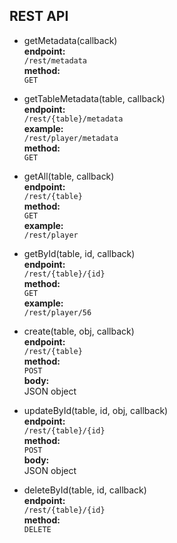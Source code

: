 ## REST API

- getMetadata(callback)  
  **endpoint:**  
  `/rest/metadata`  
  **method:**  
  `GET`

- getTableMetadata(table, callback)  
  **endpoint:**  
  `/rest/{table}/metadata`  
  **example:**  
  `/rest/player/metadata`  
  **method:**  
  `GET`

- getAll(table, callback)  
  **endpoint:**  
  `/rest/{table}`  
   **method:**  
  `GET`  
  **example:**  
  `/rest/player`

- getById(table, id, callback)  
  **endpoint:**  
  `/rest/{table}/{id}`  
   **method:**  
  `GET`  
  **example:**  
  `/rest/player/56`

- create(table, obj, callback)  
  **endpoint:**  
  `/rest/{table}`  
  **method:**  
  `POST`  
  **body:**  
  JSON object

- updateById(table, id, obj, callback)  
  **endpoint:**  
  `/rest/{table}/{id}`  
   **method:**  
  `POST`  
   **body:**  
  JSON object

- deleteById(table, id, callback)  
  **endpoint:**  
  `/rest/{table}/{id}`  
   **method:**  
  `DELETE`
